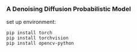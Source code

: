 ### A Denoising Diffusion Probabilistic Model

set up environment:
```
pip install torch
pip install torchvision
pip install opencv-python
```